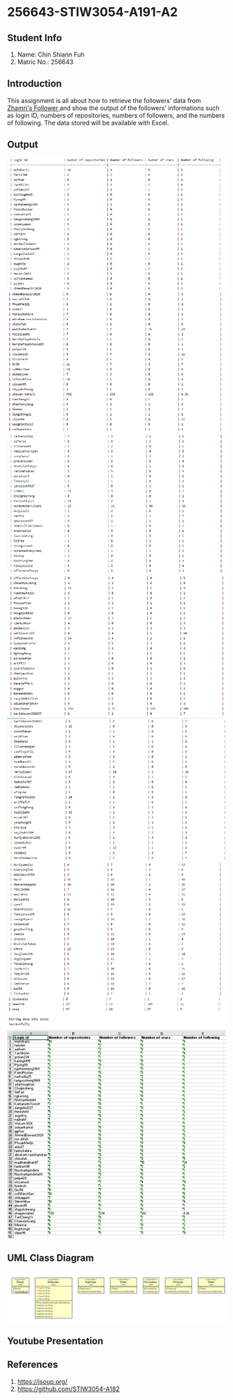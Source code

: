 # 256643-STIW3054-A191-A2
## Student Info
1. Name: Chin Shiann Fuh
2. Matric No.: 256643

## Introduction
This assignment is all about how to retrieve the followers' data from <a href="https://github.com/zhamri?tab=followers" target="_blank">Zhamri's Follower </a>and show the output of the followers' informations such as login ID, numbers of repositories, numbers of followers, and the numbers of following. The data stored will be available with Excel.

## Output
![alt text](https://github.com/chinsfuh/256643-STIW3054-A191-A2/blob/master/asg2rt/Capture1.PNG)
![alt text](https://github.com/chinsfuh/256643-STIW3054-A191-A2/blob/master/asg2rt/Capture2.PNG)
![alt text](https://github.com/chinsfuh/256643-STIW3054-A191-A2/blob/master/asg2rt/Capture3.PNG)
![alt text](https://github.com/chinsfuh/256643-STIW3054-A191-A2/blob/master/asg2rt/Capture4.PNG)
![alt text](https://github.com/chinsfuh/256643-STIW3054-A191-A2/blob/master/asg2rt/Capture5.PNG)
![alt text](https://github.com/chinsfuh/256643-STIW3054-A191-A2/blob/master/asg2rt/Capture6.PNG)
![alt text](https://github.com/chinsfuh/256643-STIW3054-A191-A2/blob/master/asg2rt/Capture7.PNG)
![alt text](https://github.com/chinsfuh/256643-STIW3054-A191-A2/blob/master/asg2rt/excel.PNG)


## UML Class Diagram
![alt text](https://github.com/chinsfuh/256643-STIW3054-A191-A2/blob/master/asg2rt/umldiagram.PNG)

## Youtube Presentation


## References
1. https://jsoup.org/
2. https://github.com/STIW3054-A182
